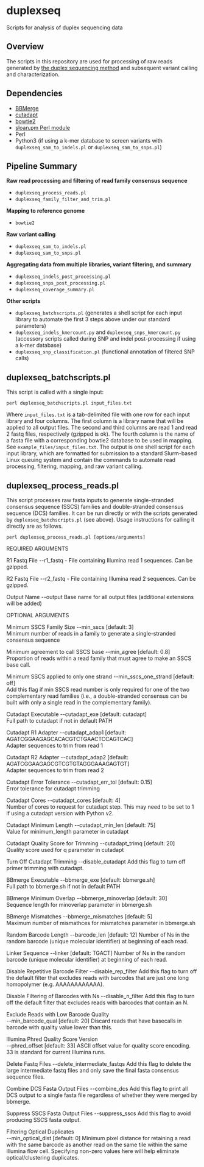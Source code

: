 # duplexseq
Scripts for analysis of duplex sequencing data


## Overview

The scripts in this repository are used for processing of raw reads generated by [the duplex sequencing method](https://www.nature.com/articles/nprot.2014.170) and subsequent variant calling and characterization.

## Dependencies

- [BBMerge](https://jgi.doe.gov/data-and-tools/bbtools/bb-tools-user-guide/bbmerge-guide/)
- [cutadapt](https://cutadapt.readthedocs.io/en/stable/)
- [bowtie2](http://bowtie-bio.sourceforge.net/bowtie2/index.shtml)
- [sloan.pm Perl module](https://github.com/dbsloan/perl_modules)
- Perl
- Python3 (if using a k-mer database to screen variants with `duplexseq_sam_to_indels.pl` or `duplexseq_sam_to_snps.pl`)

## Pipeline Summary

**Raw read processing and filtering of read family consensus sequence**
- `duplexseq_process_reads.pl`
- `duplexseq_family_filter_and_trim.pl`

**Mapping to reference genome**
- `bowtie2`

**Raw variant calling**
- `duplexseq_sam_to_indels.pl`
- `duplexseq_sam_to_snps.pl`

**Aggregating data from multiple libraries, variant filtering, and summary**
- `duplexseq_indels_post_processing.pl`
- `duplexseq_snps_post_processing.pl`
- `duplexseq_coverage_summary.pl`

**Other scripts**
- `duplexseq_batchscripts.pl` (generates a shell script for each input library to automate the first 3 steps above under our standard parameters)
- `duplexseq_indels_kmercount.py` and `duplexseq_snps_kmercount.py` (accessory scripts called during SNP and indel post-processing if using a k-mer database)
- `duplexseq_snp_classification.pl` (functional annotation of filtered SNP calls)

## duplexseq_batchscripts.pl

This script is called with a single input:

`perl duplexseq_batchscripts.pl input_files.txt`

Where `input_files.txt` is a tab-delimited file with one row for each input library and four columns. The first column is a library name that will be applied to all output files. The second and third columns are read 1 and read 2 fastq files, respectively (gzipped is ok). The fourth column is the name of a fasta file with a corresponding bowtie2 database to be used in mapping. See `example_files/input_files.txt`. The output is one shell script for each input library, which are formatted for submission to a standard Slurm-based Linux queuing system and contain the commands to automate read processing, filtering, mapping, and raw variant calling.

## duplexseq_process_reads.pl

This script processes raw fasta inputs to generate single-stranded consensus sequence (SSCS) families and double-stranded consensus sequence (DCS) families. It can be run directly or with the scripts generated by `duplexseq_batchscripts.pl` (see above). Usage instructions for calling it directly are as follows.

`perl duplexseq_process_reads.pl [options/arguments]`

REQUIRED ARGUMENTS
   
R1 Fastq File
    --r1_fastq     - File containing Illumina read 1 sequences. Can be gzipped.
   
R2 Fastq File
    --r2_fastq     - File containing Illumina read 2  sequences. Can be gzipped.

Output Name
         --output
         Base name for all output files (additional extensions will be added)
   
   
   OPTIONAL ARGUMENTS
 
   Minimum SSCS Family Size
         --min_sscs [default: 3]      
         Minimum number of reads in a family to generate a single-stranded
         consensus sequence

   Minimum agreement to call SSCS base
         --min_agree [default: 0.8]      
         Proportion of reads within a read family that must agree to make an 
         SSCS base call.

   Minimum SSCS applied to only one strand
         --min_sscs_one_strand [default: off]      
         Add this flag if min SSCS read number is only required for one of the
         two complementary read families (i.e., a double-stranded consensus can 
         be built with only a single read in the complementary family).

   Cutadapt Executable
         --cutadapt_exe [default: cutadapt]      
         Full path to cutadapt if not in default PATH

   Cutadapt R1 Adapter
         --cutadapt_adap1 [default: AGATCGGAAGAGCACACGTCTGAACTCCAGTCAC]   
         Adapter sequences to trim from read 1

   Cutadapt R2 Adapter
         --cutadapt_adap2 [default: AGATCGGAAGAGCGTCGTGTAGGGAAAGAGTGT]   
         Adapter sequences to trim from read 2

   Cutadapt Error Tolerance
         --cutadapt_err_tol [default: 0.15]   
         Error tolerance for cutadapt trimming

   Cutadapt Cores
         --cutadapt_cores [default: 4]   
         Number of cores to request for cutadapt step. This may need to be set
         to 1 if using a cutadapt version with Python v2.

   Cutadapt Minimum Length
         --cutadapt_min_len [default: 75]   
         Value for minimum_length parameter in cutadapt

   Cutadapt Quality Score for Trimming
         --cutadapt_trimq [default: 20]   
         Quality score used for q parameter in cutadapt
         
   Turn Off Cutadapt Trimming
         --disable_cutadapt 
         Add this flag to turn off primer trimming with cutadapt.

   BBmerge Executable
         --bbmerge_exe [default: bbmerge.sh]      
         Full path to bbmerge.sh if not in default PATH
         
   BBmerge Minimum Overlap
         --bbmerge_minoverlap [default: 30]   
         Sequence length for minoverlap parameter in bbmerge.sh

   BBmerge Mismatches
         --bbmerge_mismatches [default: 5]   
         Maximum number of mismathces for mismatches parameter in bbmerge.sh
   
   Random Barcode Length
         --barcode_len [default: 12] 
         Number of Ns in the random barcode (unique molecular identifier) at
         beginning of each read.

   Linker Sequence
         --linker [default: TGACT] 
         Number of Ns in the random barcode (unique molecular identifier) at
         beginning of each read.
 
   Disable Repetitive Barcode Filter
    	--disable_rep_filter
    	Add this flag to turn off the default filter that excludes reads with
    	barcodes that are just one long homopolymer (e.g. AAAAAAAAAAAA).

   Disable Filtering of Barcodes with Ns
    	--disable_n_filter
    	Add this flag to turn off the default filter that excludes reads with
    	barcodes that contain an N.

   Exclude Reads with Low Barcode Quality   
    	--min_barcode_qual [default: 20]
    	Discard reads that have basecalls in barcode with quality value lower
    	than this.
    	
   Illumina Phred Quality Score Version  
    	--phred_offset [default: 33]
    	ASCII offset value for quality score encoding. 33 is standard for
    	current Illumina runs.

   Delete Fastq Files
    	--delete_intermediate_fastqs
    	Add this flag to delete the large intermediate fastq files and only
    	save the final fasta consensus sequence files.

   Combine DCS Fasta Output Files
    	--combine_dcs
    	Add this flag to print all DCS output to a single fasta file
    	regardless of whether they were merged by bbmerge.

   Suppress SSCS Fasta Output Files
    	--suppress_sscs
    	Add this flag to avoid producing SSCS fasta output.

   Filtering Optical Duplicates    
    	--min_optical_dist [default: 0]
    	Minimum pixel distance for retaining a read with the same barcode as 
    	another read on the same tile within the same Illumina flow cell.
    	Specifying non-zero values here will help eliminate optical/clustering
    	duplicates.
                 



